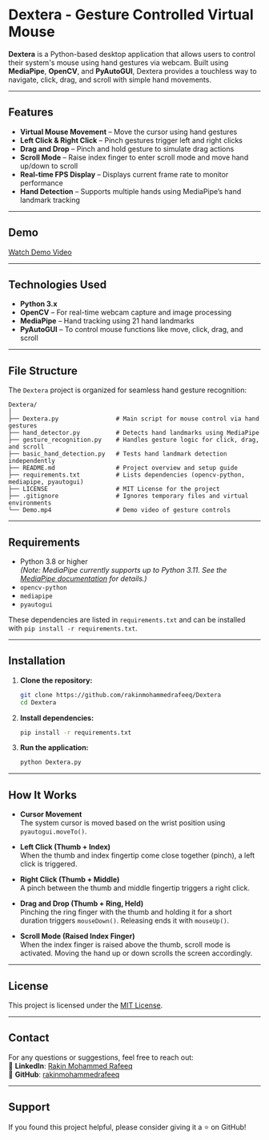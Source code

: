 # Dextera - Gesture Controlled Virtual Mouse

**Dextera** is a Python-based desktop application that allows users to control their system's mouse using hand gestures via webcam. Built using **MediaPipe**, **OpenCV**, and **PyAutoGUI**, Dextera provides a touchless way to navigate, click, drag, and scroll with simple hand movements.

---

## Features

- **Virtual Mouse Movement** – Move the cursor using hand gestures
- **Left Click & Right Click** – Pinch gestures trigger left and right clicks
- **Drag and Drop** – Pinch and hold gesture to simulate drag actions
- **Scroll Mode** – Raise index finger to enter scroll mode and move hand up/down to scroll
- **Real-time FPS Display** – Displays current frame rate to monitor performance
- **Hand Detection** – Supports multiple hands using MediaPipe’s hand landmark tracking

---

## Demo

[Watch Demo Video](https://github.com/rakinmohammedrafeeq/Dextera/blob/main/Demo.mp4)

---

## Technologies Used

- **Python 3.x**
- **OpenCV** – For real-time webcam capture and image processing
- **MediaPipe** – Hand tracking using 21 hand landmarks
- **PyAutoGUI** – To control mouse functions like move, click, drag, and scroll

---

## File Structure

The `Dextera` project is organized for seamless hand gesture recognition:
```
Dextera/
│
├── Dextera.py                # Main script for mouse control via hand gestures
├── hand_detector.py          # Detects hand landmarks using MediaPipe
├── gesture_recognition.py    # Handles gesture logic for click, drag, and scroll
├── basic_hand_detection.py   # Tests hand landmark detection independently
├── README.md                 # Project overview and setup guide
├── requirements.txt          # Lists dependencies (opencv-python, mediapipe, pyautogui)
├── LICENSE                   # MIT License for the project
├── .gitignore                # Ignores temporary files and virtual environments
└── Demo.mp4                  # Demo video of gesture controls
```

---

## Requirements

- Python 3.8 or higher  
  *(Note: MediaPipe currently supports up to Python 3.11. See the [MediaPipe documentation](https://developers.google.com/mediapipe) for details.)*
- `opencv-python`
- `mediapipe`
- `pyautogui`

These dependencies are listed in `requirements.txt` and can be installed with `pip install -r requirements.txt`.

---

## Installation

1. **Clone the repository:**
   ```bash
   git clone https://github.com/rakinmohammedrafeeq/Dextera
   cd Dextera
   ```
2. **Install dependencies:**
   ```bash
   pip install -r requirements.txt
   ```
3. **Run the application:**
   ```bash
   python Dextera.py
   ```

---
   
## How It Works

- **Cursor Movement**  
  The system cursor is moved based on the wrist position using `pyautogui.moveTo()`.

- **Left Click (Thumb + Index)**  
  When the thumb and index fingertip come close together (pinch), a left click is triggered.

- **Right Click (Thumb + Middle)**  
  A pinch between the thumb and middle fingertip triggers a right click.

- **Drag and Drop (Thumb + Ring, Held)**  
  Pinching the ring finger with the thumb and holding it for a short duration triggers `mouseDown()`. Releasing ends it with `mouseUp()`.

- **Scroll Mode (Raised Index Finger)**  
  When the index finger is raised above the thumb, scroll mode is activated. Moving the hand up or down scrolls the screen accordingly.

---

## License

This project is licensed under the [MIT License](LICENSE).

---

## Contact  

For any questions or suggestions, feel free to reach out:  
💼 **LinkedIn**: [Rakin Mohammed Rafeeq](https://www.linkedin.com/in/rakinmohammedrafeeq)  
🔗 **GitHub**: [rakinmohammedrafeeq](https://github.com/rakinmohammedrafeeq)

---

## Support

If you found this project helpful, please consider giving it a ⭐ on GitHub!
